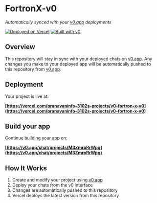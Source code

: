 # FortronX-v0

*Automatically synced with your [v0.app](https://v0.app) deployments*

[![Deployed on Vercel](https://img.shields.io/badge/Deployed%20on-Vercel-black?style=for-the-badge&logo=vercel)](https://vercel.com/pranavaninfo-3102s-projects/v0-fortron-x-v0)
[![Built with v0](https://img.shields.io/badge/Built%20with-v0.app-black?style=for-the-badge)](https://v0.app/chat/projects/M3ZmroRrWpg)

## Overview

This repository will stay in sync with your deployed chats on [v0.app](https://v0.app).
Any changes you make to your deployed app will be automatically pushed to this repository from [v0.app](https://v0.app).

## Deployment

Your project is live at:

**[https://vercel.com/pranavaninfo-3102s-projects/v0-fortron-x-v0](https://vercel.com/pranavaninfo-3102s-projects/v0-fortron-x-v0)**

## Build your app

Continue building your app on:

**[https://v0.app/chat/projects/M3ZmroRrWpg](https://v0.app/chat/projects/M3ZmroRrWpg)**

## How It Works

1. Create and modify your project using [v0.app](https://v0.app)
2. Deploy your chats from the v0 interface
3. Changes are automatically pushed to this repository
4. Vercel deploys the latest version from this repository